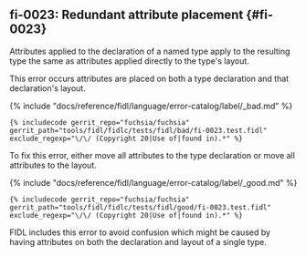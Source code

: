## fi-0023: Redundant attribute placement {#fi-0023}

Attributes applied to the declaration of a named type apply to the resulting
type the same as attributes applied directly to the type's layout.

This error occurs attributes are placed on both a type declaration and that
declaration's layout.

{% include "docs/reference/fidl/language/error-catalog/label/_bad.md" %}

```fidl
{% includecode gerrit_repo="fuchsia/fuchsia" gerrit_path="tools/fidl/fidlc/tests/fidl/bad/fi-0023.test.fidl" exclude_regexp="\/\/ (Copyright 20|Use of|found in).*" %}
```

To fix this error, either move all attributes to the type declaration or move
all attributes to the layout.

{% include "docs/reference/fidl/language/error-catalog/label/_good.md" %}

```fidl
{% includecode gerrit_repo="fuchsia/fuchsia" gerrit_path="tools/fidl/fidlc/tests/fidl/good/fi-0023.test.fidl" exclude_regexp="\/\/ (Copyright 20|Use of|found in).*" %}
```

FIDL includes this error to avoid confusion which might be caused by having
attributes on both the declaration and layout of a single type.
